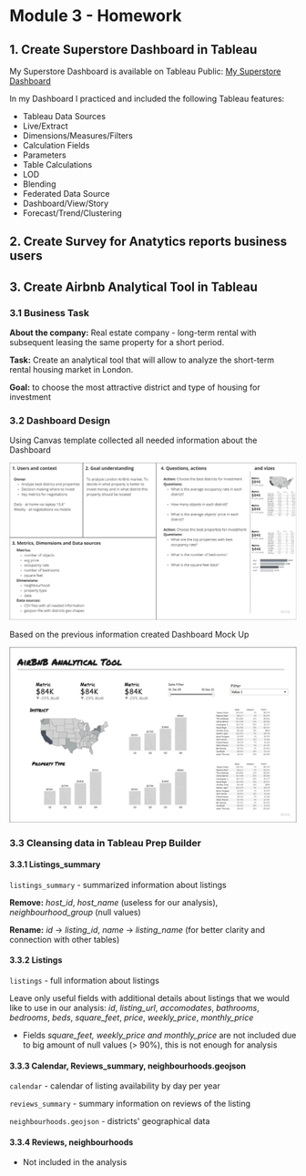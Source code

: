 # Module 3 - Homework

## 1. Create Superstore Dashboard in Tableau

My Superstore Dashboard is available on Tableau Public: [My Superstore Dashboard](https://public.tableau.com/app/profile/nikita.volynets/viz/MySuperstore_Dashboard_16855895573830/KPIDynamicDashboard)

In my Dashboard I practiced and included the following Tableau features:

- Tableau Data Sources
- Live/Extract
- Dimensions/Measures/Filters
- Calculation Fields
- Parameters
- Table Calculations
- LOD
- Blending
- Federated Data Source
- Dashboard/View/Story
- Forecast/Trend/Clustering

## 2. Create Survey for Anatytics reports business users


## 3. Create Airbnb Analytical Tool in Tableau

### 3.1 Business Task

**About the company:** Real estate company - long-term rental with subsequent leasing the same property for a short period.

**Task:** Create an analytical tool that will allow to analyze the short-term rental housing market in London.

**Goal:** to choose the most attractive district and type of housing for investment

### 3.2 Dashboard Design

Using Canvas template collected all needed information about the Dashboard

![Canvas](https://github.com/nikita-volynets/Data-learn-homework/blob/72a65ca3b0b6b9ea1ebcddc0abcf7f3dfe8e10f4/Module%203/Images/AirBnB%20Canvas.jpg)

Based on the previous information created Dashboard Mock Up

![Wireframe](https://github.com/nikita-volynets/Data-learn-homework/blob/07e749c906cbcbc3012db4781429bb0a62375d9e/Module%203/Images/AirBnB%20Wireframe.jpg)

### 3.3 Cleansing data in Tableau Prep Builder

#### 3.3.1 Listings_summary

`listings_summary` - summarized information about listings

**Remove:** _host_id_, _host_name_ (useless for our analysis), _neighbourhood_group_ (null values)

**Rename:** _id_ -> _listing_id_, _name_ -> _listing_name_ (for better clarity and connection with other tables)

#### 3.3.2 Listings

`listings` - full information about listings

Leave only useful fields with additional details about listings that we would like to use in our analysis: 
_id_, _listing_url_, _accomodates_, _bathrooms_, _bedrooms_, _beds_, _square_feet_, _price_, _weekly_price_, _monthly_price_
* Fields _square_feet, weekly_price and monthly_price_ are not included due to big amount of null values (> 90%), this is not enough for analysis

#### 3.3.3 Calendar, Reviews_summary, neighbourhoods.geojson

`calendar` - calendar of listing availability by day per year

`reviews_summary` - summary information on reviews of the listing

`neighbourhoods.geojson` - districts' geographical data

#### 3.3.4 Reviews, neighbourhoods

* Not included in the analysis
